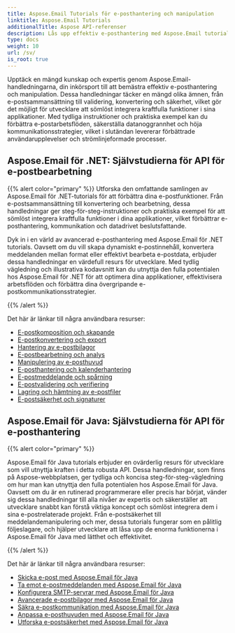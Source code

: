 ```yaml
---
title: Aspose.Email Tutorials för e-posthantering och manipulation
linktitle: Aspose.Email Tutorials
additionalTitle: Aspose API-referenser
description: Lås upp effektiv e-posthantering med Aspose.Email tutorials. Från komposition till säkerhet, behärska olika aspekter för förbättrade arbetsflöden och användarupplevelser.
type: docs
weight: 10
url: /sv/
is_root: true
---
```

Upptäck en mängd kunskap och expertis genom Aspose.Email-handledningarna, din inkörsport till att bemästra effektiv e-posthantering och manipulation. Dessa handledningar täcker en mängd olika ämnen, från e-postsammansättning till validering, konvertering och säkerhet, vilket gör det möjligt för utvecklare att sömlöst integrera kraftfulla funktioner i sina applikationer. Med tydliga instruktioner och praktiska exempel kan du förbättra e-postarbetsflöden, säkerställa datanoggrannhet och höja kommunikationsstrategier, vilket i slutändan levererar förbättrade användarupplevelser och strömlinjeformade processer.

## Aspose.Email för .NET: Självstudierna för API för e-postbearbetning
{{% alert color="primary" %}}
Utforska den omfattande samlingen av Aspose.Email för .NET-tutorials för att förbättra dina e-postfunktioner. Från e-postsammansättning till konvertering och bearbetning, dessa handledningar ger steg-för-steg-instruktioner och praktiska exempel för att sömlöst integrera kraftfulla funktioner i dina applikationer, vilket förbättrar e-posthantering, kommunikation och datadrivet beslutsfattande.

Dyk in i en värld av avancerad e-posthantering med Aspose.Email för .NET tutorials. Oavsett om du vill skapa dynamiskt e-postinnehåll, konvertera meddelanden mellan format eller effektivt bearbeta e-postdata, erbjuder dessa handledningar en värdefull resurs för utvecklare. Med tydlig vägledning och illustrativa kodavsnitt kan du utnyttja den fulla potentialen hos Aspose.Email för .NET för att optimera dina applikationer, effektivisera arbetsflöden och förbättra dina övergripande e-postkommunikationsstrategier.

{{% /alert %}}

Det här är länkar till några användbara resurser:
- [E-postkomposition och skapande](./net/email-composition-and-creation/)
- [E-postkonvertering och export](./net/email-conversion-and-export/)
- [Hantering av e-postbilagor](./net/email-attachment-handling/)
- [E-postbearbetning och analys](./net/email-processing-and-analysis/)
- [Manipulering av e-posthuvud](./net/email-header-manipulation/)
- [E-posthantering och kalenderhantering](./net/email-event-and-calendar-handling/)
- [E-postmeddelande och spårning](./net/email-notification-and-tracking/)
- [E-postvalidering och verifiering](./net/email-validation-and-verification/)
- [Lagring och hämtning av e-postfiler](./net/email-file-storage-and-retrieval/)
- [E-postsäkerhet och signaturer](./net/email-security-and-signatures/)

## Aspose.Email för Java: Självstudierna för API för e-posthantering
{{% alert color="primary" %}}

Aspose.Email för Java tutorials erbjuder en ovärderlig resurs för utvecklare som vill utnyttja kraften i detta robusta API. Dessa handledningar, som finns på Aspose-webbplatsen, ger tydliga och koncisa steg-för-steg-vägledning om hur man kan utnyttja den fulla potentialen hos Aspose.Email för Java. Oavsett om du är en rutinerad programmerare eller precis har börjat, vänder sig dessa handledningar till alla nivåer av expertis och säkerställer att utvecklare snabbt kan förstå viktiga koncept och sömlöst integrera dem i sina e-postrelaterade projekt. Från e-postsäkerhet till meddelandemanipulering och mer, dessa tutorials fungerar som en pålitlig följeslagare, och hjälper utvecklare att låsa upp de enorma funktionerna i Aspose.Email för Java med lätthet och effektivitet.


{{% /alert %}}

Det här är länkar till några användbara resurser:
- [Skicka e-post med Aspose.Email för Java](./java/sending-emails/)
- [Ta emot e-postmeddelanden med Aspose.Email för Java](./java/receiving-emails/)
- [Konfigurera SMTP-servrar med Aspose.Email för Java](./java/configuring-smtp-servers/)
- [Avancerade e-postbilagor med Aspose.Email för Java](./java/advanced-email-attachments/)
- [Säkra e-postkommunikation med Aspose.Email för Java](./java/securing-email-communications/)
- [Anpassa e-posthuvuden med Aspose.Email för Java](./java/customizing-email-headers/)
- [Utforska e-postsäkerhet med Aspose.Email för Java](./java/exploring-email-security/)